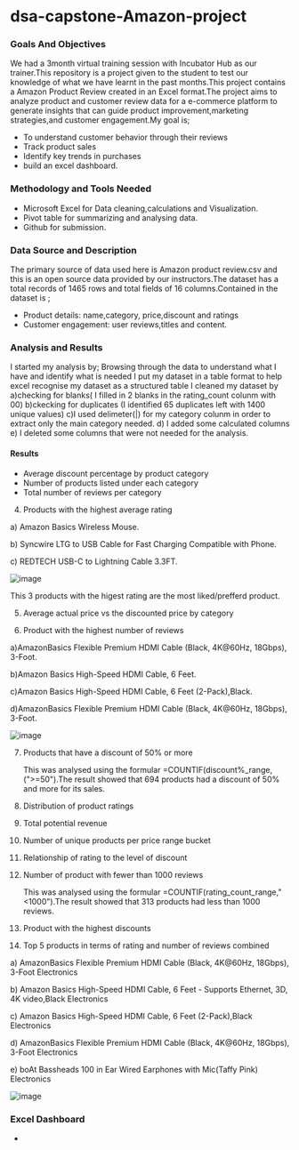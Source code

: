 # dsa-capstone-Amazon-project
### Goals And Objectives
We had a 3month virtual training session with Incubator Hub as our trainer.This repository is a project given to the student to test our knowledge of what we have learnt in the past months.This project contains a Amazon Product Review created in an Excel format.The project aims to analyze product and customer review data for a e-commerce platform to generate insights that can guide product improvement,marketing strategies,and customer engagement.My goal is;
- To understand customer behavior through their reviews
- Track product sales
- Identify key trends in purchases
- build an excel dashboard.

### Methodology and Tools Needed
- Microsoft Excel for Data cleaning,calculations and Visualization.
- Pivot table for summarizing and analysing data.
- Github for submission.

### Data Source and Description
The primary source of data used here is Amazon product review.csv and this is an open source data provided by our instructors.The dataset has a total records of 1465 rows and total fields of 16 columns.Contained in the dataset is ;
- Product details: name,category, price,discount and ratings
- Customer engagement: user reviews,titles and content.

### Analysis and Results
I started my analysis by;
Browsing through the data to understand what I have and identify what is needed
I put my dataset in a table format to help excel recognise my dataset as a structured table
I cleaned my dataset by a)checking for blanks( I filled in 2 blanks in the rating_count colunm with 00)
b)ckecking for duplicates (I identified 65 duplicates left with 1400 unique values)
c)I used delimeter(|) for my category colunm in order to extract only the main category needed.
d) I added some calculated columns
e) I deleted some columns that were not needed for the analysis.

#### Results
- Average discount percentage by product category
- Number of products listed under each category
- Total number of reviews per category
4) Products with the highest  average rating

  a)	Amazon Basics Wireless Mouse.
   
  b)  Syncwire LTG to USB Cable for Fast Charging Compatible with Phone.
  
  c) REDTECH USB-C to Lightning Cable 3.3FT.

![image](https://github.com/user-attachments/assets/d2ecff6c-3b5d-4370-ae50-5320031e404e)

This 3 products with the higest rating are the most liked/prefferd product.

5) Average actual price vs the discounted price by category

6) Product with the highest number of reviews
     
 a)AmazonBasics Flexible Premium HDMI Cable (Black, 4K@60Hz, 18Gbps), 3-Foot.		  

 b)Amazon Basics High-Speed HDMI Cable, 6 Feet. 

 c)Amazon Basics High-Speed HDMI Cable, 6 Feet (2-Pack),Black.

 d)AmazonBasics Flexible Premium HDMI Cable (Black, 4K@60Hz, 18Gbps), 3-Foot.	

![image](https://github.com/user-attachments/assets/96ebcd83-69d3-402b-a43a-285b4dc7fbd4)


  
7) Products that have a discount of 50% or more

   This was analysed using the formular =COUNTIF(discount%_range,(">=50").The result showed that 694 products had a discount of 50% and more for its sales.

8) Distribution of product ratings

9) Total potential revenue

10) Number of unique products per price range bucket

11) Relationship of rating to the level of discount


12) Number of product with fewer than 1000 reviews

    This was analysed using the formular =COUNTIF(rating_count_range,"<1000").The result showed that 313 products had less than 1000 reviews.
  
13)  Product with the highest discounts
    
14) Top 5 products in terms of rating and number of reviews combined

a) AmazonBasics Flexible Premium HDMI Cable (Black, 4K@60Hz, 18Gbps), 3-Foot	Electronics	 

b)	Amazon Basics High-Speed HDMI Cable, 6 Feet - Supports Ethernet, 3D, 4K video,Black	Electronics	 

c) Amazon Basics High-Speed HDMI Cable, 6 Feet (2-Pack),Black	Electronics	

d) AmazonBasics Flexible Premium HDMI Cable (Black, 4K@60Hz, 18Gbps), 3-Foot	Electronics	

e) boAt Bassheads 100 in Ear Wired Earphones with Mic(Taffy Pink)	Electronics	

![image](https://github.com/user-attachments/assets/ae5f9f47-b6e0-47d8-9d14-d068cee8370e)




### Excel Dashboard
- 																
																
																
																
																
																
																
																




